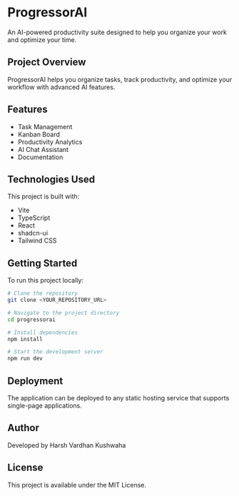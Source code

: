 
# ProgressorAI

An AI-powered productivity suite designed to help you organize your work and optimize your time.

## Project Overview

ProgressorAI helps you organize tasks, track productivity, and optimize your workflow with advanced AI features.

## Features

- Task Management
- Kanban Board
- Productivity Analytics
- AI Chat Assistant
- Documentation

## Technologies Used

This project is built with:

- Vite
- TypeScript
- React
- shadcn-ui
- Tailwind CSS

## Getting Started

To run this project locally:

```sh
# Clone the repository
git clone <YOUR_REPOSITORY_URL>

# Navigate to the project directory
cd progressorai

# Install dependencies
npm install

# Start the development server
npm run dev
```

## Deployment

The application can be deployed to any static hosting service that supports single-page applications.

## Author

Developed by Harsh Vardhan Kushwaha

## License

This project is available under the MIT License.
